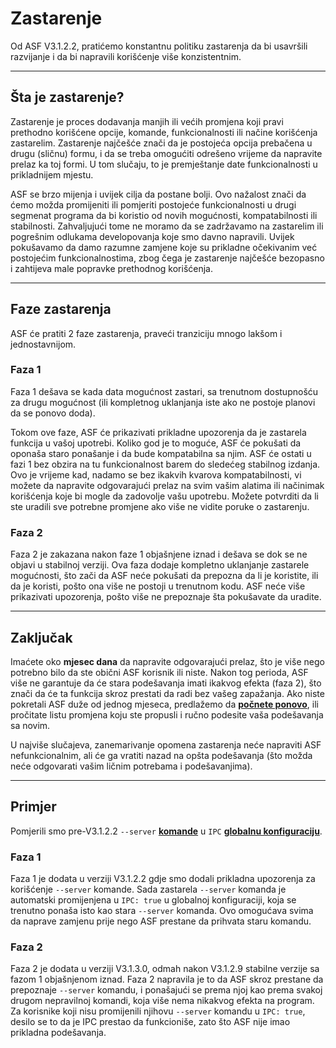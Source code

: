 # Zastarenje

Od ASF V3.1.2.2, pratićemo konstantnu politiku zastarenja da bi usavršili razvijanje i da bi napravili korišćenje više konzistentnim.

---

## Šta je zastarenje?

Zastarenje je proces dodavanja manjih ili većih promjena koji pravi prethodno korišćene opcije, komande, funkcionalnosti ili načine korišćenja zastarelim. Zastarenje najčešće znači da je postojeća opcija prebačena u drugu (sličnu) formu, i da se treba omogućiti odrešeno vrijeme da napravite prelaz ka toj formi. U tom slučaju, to je premještanje date funkcionalnosti u prikladnijem mjestu.

ASF se brzo mijenja i uvijek cilja da postane bolji. Ovo nažalost znači da ćemo možda promijeniti ili pomjeriti postojeće funkcionalnosti u drugi segmenat programa da bi koristio od novih mogućnosti, kompatabilnosti ili stabilnosti. Zahvaljujući tome ne moramo da se zadržavamo na zastarelim ili pogrešnim odlukama developovanja koje smo davno napravili. Uvijek pokušavamo da damo razumne zamjene koje su prikladne očekivanim već postojećim funkcionalnostima, zbog čega je zastarenje najčešće bezopasno i zahtijeva male popravke prethodnog korišćenja.

---

## Faze zastarenja

ASF će pratiti 2 faze zastarenja, praveći tranziciju mnogo lakšom i jednostavnijom.

### Faza 1

Faza 1 dešava se kada data mogućnost zastari, sa trenutnom dostupnošću za drugu mogućnost (ili kompletnog uklanjanja iste ako ne postoje planovi da se ponovo doda).

Tokom ove faze, ASF će prikazivati prikladne upozorenja da je zastarela funkcija u vašoj upotrebi. Koliko god je to moguće, ASF će pokušati da oponaša staro ponašanje i da bude kompatabilna sa njim. ASF će ostati u fazi 1 bez obzira na tu funkcionalnost barem do sledećeg stabilnog izdanja. Ovo je vrijeme kad, nadamo se bez ikakvih kvarova kompatabilnosti, vi možete da napravite odgovarajući prelaz na svim vašim alatima ili načinimak korišćenja koje bi mogle da zadovolje vašu upotrebu. Možete potvrditi da li ste uradili sve potrebne promjene ako više ne vidite poruke o zastarenju.

### Faza 2

Faza 2 je zakazana nakon faze 1 objašnjene iznad i dešava se dok se ne objavi u stabilnoj verziji. Ova faza dodaje kompletno uklanjanje zastarele mogućnosti, što zači da ASF neće pokušati da prepozna da li je koristite, ili da je koristi, pošto ona više ne postoji u trenutnom kodu. ASF neće više prikazivati upozorenja, pošto više ne prepoznaje šta pokušavate da uradite.

---

## Zaključak

Imaćete oko **mjesec dana** da napravite odgovarajući prelaz, što je više nego potrebno bilo da ste obični ASF korisnik ili niste. Nakon tog perioda, ASF više ne garantuje da će stara podešavanja imati ikakvog efekta (faza 2), što znači da će ta funkcija skroz prestati da radi bez vašeg zapažanja. Ako niste pokretali ASF duže od jednog mjeseca, predlažemo da **[počnete ponovo](https://github.com/JustArchiNET/ArchiSteamFarm/wiki/Setting-up)**, ili pročitate listu promjena koju ste propusli i ručno podesite vaša podešavanja sa novim.

U najviše slučajeva, zanemarivanje opomena zastarenja neće napraviti ASF nefunkcionalnim, ali će ga vratiti nazad na opšta podešavanja (što možda neće odgovarati vašim ličnim potrebama i podešavanjima).

---

## Primjer

Pomjerili smo pre-V3.1.2.2 `--server` **[komande](https://github.com/JustArchiNET/ArchiSteamFarm/wiki/Command-line-arguments)** u `IPC` **[globalnu konfiguraciju](https://github.com/JustArchiNET/ArchiSteamFarm/wiki/Configuration#global-config)**.

### Faza 1

Faza 1 je dodata u verziji V3.1.2.2 gdje smo dodali prikladna upozorenja za korišćenje `--server` komande. Sada zastarela `--server` komanda je automatski promijenjena u `IPC: true` u globalnoj konfiguraciji, koja se trenutno ponaša isto kao stara `--server` komanda. Ovo omogućava svima da naprave zamjenu prije nego ASF prestane da prihvata staru komandu.

### Faza 2

Faza 2 je dodata u verziji V3.1.3.0, odmah nakon V3.1.2.9 stabilne verzije sa fazom 1 objašnjenom iznad. Faza 2 napravila je to da ASF skroz prestane da prepoznaje `--server` komandu, i ponašajući se prema njoj kao prema svakoj drugom nepravilnoj komandi, koja više nema nikakvog efekta na program. Za korisnike koji nisu promijenili njihovu `--server` komandu u `IPC: true`, desilo se to da je IPC prestao da funkcioniše, zato što ASF nije imao prikladna podešavanja.